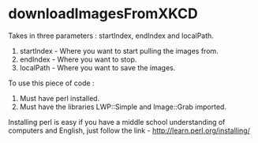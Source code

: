 downloadImagesFromXKCD
======================

Takes in three parameters : startIndex, endIndex and localPath.

1. startIndex - Where you want to start pulling the images from.
2. endIndex - Where you want to stop.
3. localPath - Where you want to save the images.

To use this piece of code : 

1. Must have perl installed. 
2. Must have the libraries LWP::Simple and Image::Grab imported.

Installing perl is easy if you have a middle school understanding of computers and English, just follow the link - http://learn.perl.org/installing/

